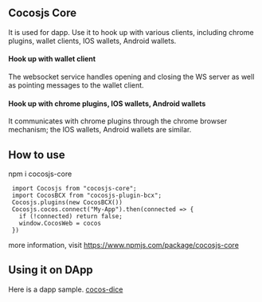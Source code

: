 ## Cocosjs Core

It is used for dapp.
Use it to hook up with various clients, including chrome plugins, wallet clients, IOS wallets, Android wallets.

#### Hook up with wallet client
The websocket service handles opening and closing the WS server as well as pointing messages to the wallet client.

#### Hook up with chrome plugins, IOS wallets, Android wallets
It communicates with chrome plugins through the chrome browser mechanism; the IOS wallets, Android wallets are similar.

## How to use

npm i cocosjs-core

```
 import Cocosjs from "cocosjs-core";
 import CocosBCX from "cocosjs-plugin-bcx";
 Cocosjs.plugins(new CocosBCX())
 Cocosjs.cocos.connect("My-App").then(connected => {
   if (!connected) return false;
   window.CocosWeb = cocos
 })
 ```

more information, visit https://www.npmjs.com/package/cocosjs-core

## Using it on DApp

Here is a dapp sample. [cocos-dice](https://github.com/Cocos-BCX/cocos-dice-sample) 
